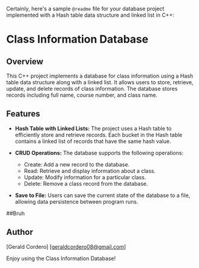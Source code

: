 Certainly, here's a sample `@readme` file for your database project implemented with a Hash table data structure and linked list in C++:

# Class Information Database

## Overview
This C++ project implements a database for class information using a Hash table data structure along with a linked list. It allows users to store, retrieve, update, and delete records of class information. The database stores records including full name, course number, and class name.

## Features
- **Hash Table with Linked Lists:** The project uses a Hash table to efficiently store and retrieve records. Each bucket in the Hash table contains a linked list of records that have the same hash value.

- **CRUD Operations:** The database supports the following operations:
  - Create: Add a new record to the database.
  - Read: Retrieve and display information about a class.
  - Update: Modify information for a particular class.
  - Delete: Remove a class record from the database.

- **Save to File:** Users can save the current state of the database to a file, allowing data persistence between program runs.

##Bruh

## Author
[Gerald Cordero]
[geraldcordero08@gmail.com]

Enjoy using the Class Information Database!
